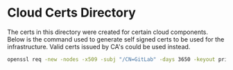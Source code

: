 Cloud Certs Directory
=====================

The certs in this directory were created for certain cloud components. Below is the command used to generate self signed certs to be used for the infrastructure. Valid certs issued by CA's could be used instead.

```bash
openssl req -new -nodes -x509 -subj "/CN=GitLab" -days 3650 -keyout private/gitlab.key -out public/gitlab.crt -extensions v3_ca
```